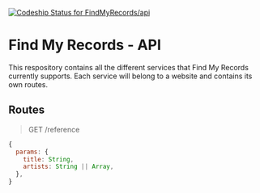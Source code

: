 [ ![Codeship Status for FindMyRecords/api](https://app.codeship.com/projects/3e89b780-bdcb-0135-7dd4-3ec1750d8459/status?branch=master)](https://app.codeship.com/projects/259782)  

# Find My Records - API

This respository contains all the different services that Find My Records currently supports. Each service will belong to a website and contains its own routes.

## Routes

> GET /reference
```javascript
{
  params: {
    title: String,
    artists: String || Array,
  },
}
```